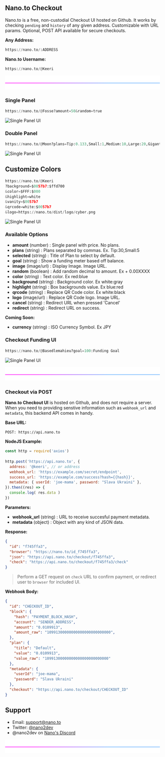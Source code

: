 ## Nano.to Checkout

Nano.to is a free, non-custodial Checkout UI hosted on Github. It works by checking ```pending``` and ```history``` of any given address. Customizable with URL params. Optional, POST API available for secure checkouts.

**Any Address:**
```python
https://nano.to/:ADDRESS
```

**Nano.to Username:**
```python
https://nano.to/@Keeri
```

![line](https://github.com/fwd/n2/raw/master/.github/line.png)

### Single Panel

```python
https://nano.to/@Fosse?amount=50&random=true
```

<img src="https://github.com/fwd/nano/raw/master/dist/images/single-ui.png" alt="Single Panel UI" />

### Double Panel

```python
https://nano.to/@Moon?plans=Tip:0.133,Small:1,Medium:10,Large:20,Gigantic:100
```

<img src="https://github.com/fwd/nano/raw/master/dist/images/double-ui.png" alt="Single Panel UI" />

## Customize Colors

```python
https://nano.to/@Keeri
?background=$0057b7:$ffd700
&color=$FFF:$000
&highlight=white
&vanity=$0057b7
&qrcode=white:$0057b7
&logo=https://nano.to/dist/logo/cyber.png
```

<img src="https://github.com/fwd/nano/raw/master/dist/images/slava-ui.png" alt="Single Panel UI" />

### Available Options

- **amount** (number) : Single panel with price. No plans.
- **plans** (string) : Plans separated by commas. Ex. Tip:30,Small:5
- **selected** (string) : Title of Plan to select by default.
- **goal** (string) : Show a funding meter based off balance.
- **image** (image/url) : Display Image. Image URL.
- **random** (boolean) : Add random decimal to amount. Ex + 0.00XXXX
- **color** (string) : Text color. Ex red:blue
- **background** (string) : Background color. Ex white:gray
- **highlight** (string) : Box backgrounds value. Ex blue:red
- **qrcode** (string) : Replace QR Code color. Ex white:black
- **logo** (image/url) : Replace QR Code logo. Image URL.
- **cancel** (string) : Redirect URL when pressed 'Cancel'
- **redirect** (string) : Redirect URL on success.

**Coming Soon:**
- **currency** (string) : ISO Currency Symbol. Ex JPY

### Checkout Funding UI

```python
https://nano.to/@Basedlemahieu?goal=100:Funding Goal
```

<img src="https://github.com/fwd/nano/raw/master/dist/images/funding.png" alt="Single Panel UI" />

![line](https://github.com/fwd/n2/raw/master/.github/line.png)

### Checkout via POST

**Nano.to Checkout UI** is hosted on Github, and does not require a server. When you need to providing senstive information such as ```webhook_url``` and ```metadata```, this backend API comes in handy.

**Base URL:**

```
POST: https://api.nano.to
```

**NodeJS Example:**

```js
const http = require('axios')

http.post('https://api.nano.to', {
  address: '@keeri', // or address
  webhook_url: 'https://example.com/secret/endpoint',
  success_url: 'https://example.com/success?hash={{hash}}',
  metadata: { userId: 'joe-mama', password: "Slava Ukraini" },
}).then((res) => {
  console.log( res.data )
})
```

**Parameters:**

- **webhook_url** (string) : URL to receive succesful payment metadata.
- **metadata** (object) : Object with any kind of JSON data.


**Response:**

```json
{
  "id": "f745ffa3",
  "browser": "https://nano.to/id_f745ffa3",
  "json": "https://api.nano.to/checkout/f745ffa3",
  "check": "https://api.nano.to/checkout/f745ffa3/check"
}
```

> Perform a GET request on ```check``` URL to confirm payment, or redirect user to ```browser``` for included UI.
 
**Webhook Body:**

```json
{
  "id": "CHECKOUT_ID",
  "block": {
    "hash": "PAYMENT_BLOCK_HASH",
    "account": "SENDER_ADDRESS",
    "amount": "0.0109913",
    "amount_raw": "10991300000000000000000000000",
  },
  "plan": {
    "title": "Default",
    "value": "0.0109913",
    "value_raw": "10991300000000000000000000000"
  },
  "metadata": {
    "userId": "joe-mama",
    "password": "Slava Ukraini"
  },
  "checkout": "https://api.nano.to/checkout/CHECKOUT_ID"
}
```

## Support

- Email: support@nano.to
- Twitter: [@nano2dev](https://twitter.com/nano2dev)
- @nano2dev on [Nano's Discord](https://discord.com/invite/RNAE2R9) 

![line](https://github.com/fwd/n2/raw/master/.github/line.png)
